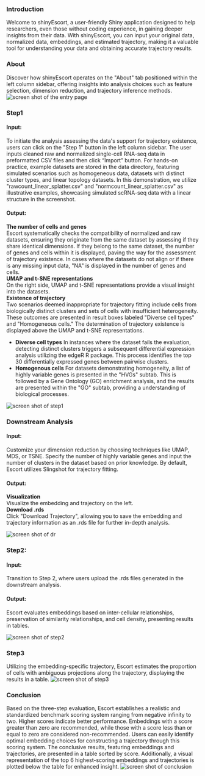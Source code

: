 ### Introduction
Welcome to shinyEscort, a user-friendly Shiny application designed to help researchers, even those without coding experience, in gaining deeper insights from their data. With shinyEscort, you can input your original data, normalized data, embeddings, and estimated trajectory, making it a valuable tool for understanding your data and obtaining accurate trajectory results.

### About
Discover how shinyEscort operates on the "About" tab positioned within the left column sidebar, offering insights into analysis choices such as feature selection, dimension reduction, and trajectory inference methods. 
![screen shot of the entry page](shiny_about.png)


### Step1
#### Input:
To initiate the analysis assessing the data's support for trajectory existence, users can click on the "Step 1" button in the left column sidebar. The user inputs cleaned raw and normalized single-cell RNA-seq data in preformatted CSV files and then click “Import” button. For hands-on practice, example datasets are stored in the data directory, featuring simulated scenarios such as homogeneous data, datasets with distinct cluster types, and linear topology datasets. In this demonstration, we utilize "rawcount_linear_splatter.csv" and "normcount_linear_splatter.csv" as illustrative examples, showcasing simulated scRNA-seq data with a linear structure in the screenshot.
#### Output:
**The number of cells and genes** <br/>
Escort systematically checks the compatibility of normalized and raw datasets, ensuring they originate from the same dataset by assessing if they share identical dimensions. If they belong to the same dataset, the number of genes and cells within it is displayed, paving the way for the assessment of trajectory existence. In cases where the datasets do not align or if there is any missing input data, "NA" is displayed in the number of genes and cells.<br/>
**UMAP and t-SNE representations** <br/>
On the right side, UMAP and t-SNE representations provide a visual insight into the datasets. <br/>
**Existence of trajectory** <br/>
Two scenarios deemed inappropriate for trajectory fitting include cells from biologically distinct clusters and sets of cells with insufficient heterogeneity. These outcomes are presented in result boxes labeled "Diverse cell types" and "Homogeneous cells." The determination of trajectory existence is displayed above the UMAP and t-SNE representations.
* **Diverse cell types**
In instances where the dataset fails the evaluation, detecting distinct clusters triggers a subsequent differential expression analysis utilizing the edgeR R package. This process identifies the top 30 differentially expressed genes between pairwise clusters.
* **Homogenous cells**
For datasets demonstrating homogeneity, a list of highly variable genes is presented in the "HVGs" subtab. This is followed by a Gene Ontology (GO) enrichment analysis, and the results are presented within the "GO" subtab, providing a understanding of biological processes.

![screen shot of step1](shiny_step1.png)


### Downstream Analysis
#### Input:
Customize your dimension reduction by choosing techniques like UMAP, MDS, or TSNE. Specify the number of highly variable genes and input the number of clusters in the dataset based on prior knowledge. By default, Escort utilizes Slingshot for trajectory fitting.
#### Output:
**Visualization** <br/>
Visualize the embedding and trajectory on the left.<br/>
**Download .rds** <br/>
Click "Download Trajectory", allowing you to save the embedding and trajectory information as an .rds file for further in-depth analysis.

![screen shot of dr](shiny_dr.png)

### Step2:
#### Input:
Transition to Step 2, where users upload the .rds files generated in the downstream analysis. 
#### Output:
Escort evaluates embeddings based on inter-cellular relationships, preservation of similarity relationships, and cell density, presenting results in tables. 

![screen shot of step2](shiny_step2.png)

### Step3
Utilizing the embedding-specific trajectory, Escort estimates the proportion of cells with ambiguous projections along the trajectory, displaying the results in a table.
![screen shot of step3](shiny_step3.png)


### Conclusion
Based on the three-step evaluation, Escort establishes a realistic and standardized benchmark scoring system ranging from negative infinity to two. Higher scores indicate better performance. Embeddings with a score greater than zero are recommended, while those with a score less than or equal to zero are considered non-recommended. Users can easily identify optimal embedding choices for constructing a trajectory through this scoring system. The conclusive results, featuring embeddings and trajectories, are presented in a table sorted by score. Additionally, a visual representation of the top 6 highest-scoring embeddings and trajectories is plotted below the table for enhanced insight.
![screen shot of conclusion](shiny_conclusion.png)
